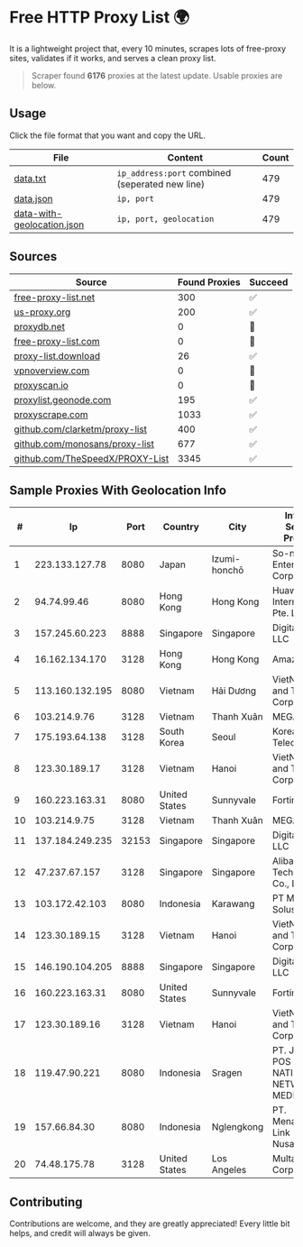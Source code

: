 
# Free HTTP Proxy List 🌍

It is a lightweight project that, every 10 minutes, scrapes lots of free-proxy sites, validates if it works, and serves a clean proxy list.


> Scraper found **6176** proxies at the latest update. Usable proxies are below.

## Usage

Click the file format that you want and copy the URL.


|File|Content|Count|
|----|-------|-----|
|[data.txt](https://raw.githubusercontent.com/themiralay/Proxy-List-World/master/data.txt)|`ip_address:port` combined (seperated new line)|479|
|[data.json](https://raw.githubusercontent.com/themiralay/Proxy-List-World/master/data.json)|`ip, port`|479|
|[data-with-geolocation.json](https://raw.githubusercontent.com/themiralay/Proxy-List-World/master/data-with-geolocation.json)|`ip, port, geolocation`|479|

## Sources

|Source|Found Proxies|Succeed|
|------|-------------|-------|
|[free-proxy-list.net](https://free-proxy-list.net)|300|✅|
|[us-proxy.org](https://www.us-proxy.org)|200|✅|
|[proxydb.net](http://proxydb.net)|0|🚫|
|[free-proxy-list.com](https://free-proxy-list.com/?page=&port=&type%5B%5D=http&type%5B%5D=https&up_time=0&search=Search)|0|🚫|
|[proxy-list.download](https://www.proxy-list.download/HTTP)|26|✅|
|[vpnoverview.com](https://vpnoverview.com/privacy/anonymous-browsing/free-proxy-servers)|0|🚫|
|[proxyscan.io](https://www.proxyscan.io)|0|🚫|
|[proxylist.geonode.com](https://proxylist.geonode.com/api/proxy-list?limit=300&page=1&sort_by=lastChecked&sort_type=desc&protocols=http,https)|195|✅|
|[proxyscrape.com](https://api.proxyscrape.com/v2/?request=displayproxies&protocol=http&timeout=10000&country=all&ssl=all&anonymity=all)|1033|✅|
|[github.com/clarketm/proxy-list](https://raw.githubusercontent.com/clarketm/proxy-list/master/proxy-list-raw.txt)|400|✅|
|[github.com/monosans/proxy-list](https://raw.githubusercontent.com/monosans/proxy-list/main/proxies/http.txt)|677|✅|
|[github.com/TheSpeedX/PROXY-List](https://raw.githubusercontent.com/TheSpeedX/PROXY-List/master/http.txt)|3345|✅|


## Sample Proxies With Geolocation Info

|#|Ip|Port|Country|City|Internet Service Provider|
|-|--|----|-------|----|-------------------------|
|1|223.133.127.78|8080|Japan|Izumi-honchō|So-net Entertainment Corporation|
|2|94.74.99.46|8080|Hong Kong|Hong Kong|Huawei International Pte. LTD|
|3|157.245.60.223|8888|Singapore|Singapore|DigitalOcean, LLC|
|4|16.162.134.170|3128|Hong Kong|Hong Kong|Amazon.com|
|5|113.160.132.195|8080|Vietnam|Hải Dương|VietNam Post and Telecom Corporation|
|6|103.214.9.76|3128|Vietnam|Thanh Xuân|MEGACORE|
|7|175.193.64.138|3128|South Korea|Seoul|Korea Telecom|
|8|123.30.189.17|3128|Vietnam|Hanoi|VietNam Post and Telecom Corporation|
|9|160.223.163.31|8080|United States|Sunnyvale|Fortinet Inc.|
|10|103.214.9.75|3128|Vietnam|Thanh Xuân|MEGACORE|
|11|137.184.249.235|32153|Singapore|Singapore|DigitalOcean, LLC|
|12|47.237.67.157|3128|Singapore|Singapore|Alibaba (US) Technology Co., Ltd.|
|13|103.172.42.103|8080|Indonesia|Karawang|PT Media Solusi Sukses|
|14|123.30.189.15|3128|Vietnam|Hanoi|VietNam Post and Telecom Corporation|
|15|146.190.104.205|8888|Singapore|Singapore|DigitalOcean, LLC|
|16|160.223.163.31|8080|United States|Sunnyvale|Fortinet Inc.|
|17|123.30.189.16|3128|Vietnam|Hanoi|VietNam Post and Telecom Corporation|
|18|119.47.90.221|8080|Indonesia|Sragen|PT. JAWA POS NATIONAL NETWORK MEDIALINK|
|19|157.66.84.30|8080|Indonesia|Nglengkong|PT. Menaksopal Link Nusantara|
|20|74.48.175.78|3128|United States|Los Angeles|Multacom Corporation|



## Contributing

Contributions are welcome, and they are greatly appreciated! Every
little bit helps, and credit will always be given.

